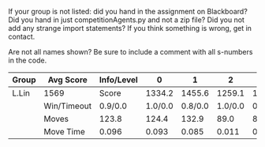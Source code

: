 If your group is not listed: did you hand in the assignment on Blackboard? Did you hand in just competitionAgents.py and not a zip file? Did you not add any strange import statements? If you think something is wrong, get in contact.

Are not all names shown? Be sure to include a comment with all s-numbers in the code.

Group | Avg Score | Info/Level | 0 | 1 | 2 | 3 | 4 | 5 | 6 | 7 | 8 | 9 | 10 | 11 
| --- | --- | --- | --- | --- | --- | --- | --- | --- | --- | --- | --- | --- | --- | --- 
L.Lin | 1569 | Score | 1334.2 | 1455.6 | 1259.1 | 1521.0 | 1460.4 | 2054.9 | 2501.3 | 780.3 | 3004.2 | 2303.7 | 476.0 | 676.2
 | | Win/Timeout | 0.9/0.0 | 1.0/0.0 | 0.8/0.0 | 1.0/0.0 | 0.9/0.0 | 0.9/0.0 | 1.0/0.0 | 0.2/0.0 | 0.8/0.0 | 0.5/0.0 | 0.1/0.0 | 0.0/0.0
 | | Moves | 123.8 | 124.4 | 132.9 | 89.0 | 87.6 | 168.1 | 178.7 | 89.7 | 352.8 | 330.3 | 100.0 | 119.8
 | | Move Time | 0.096 | 0.093 | 0.085 | 0.011 | 0.012 | 0.025 | 0.039 | 0.094 | 0.037 | 0.038 | 0.044 | 0.048
